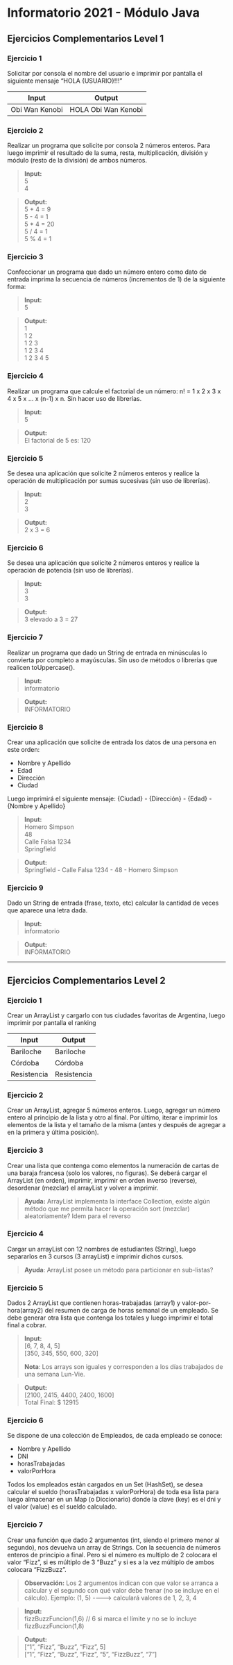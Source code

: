 # Informatorio 2021 - Módulo Java

## Ejercicios Complementarios Level 1

### Ejercicio 1

Solicitar por consola el nombre del usuario e imprimir por pantalla el siguiente mensaje “HOLA {USUARIO}!!!”

| Input          | Output              |
| -------------- | ------------------- |
| Obi Wan Kenobi | HOLA Obi Wan Kenobi |

### Ejercicio 2

Realizar un programa que solicite por consola 2 números enteros. Para luego imprimir el resultado de la suma, resta, multiplicación, división y módulo (resto de la división) de ambos números.

> **Input:**<br>
> 5<br>
> 4

> **Output:**<br>
> 5 + 4 = 9<br>
> 5 - 4 = 1<br>
> 5 * 4 = 20<br>
> 5 / 4 = 1<br>
> 5 % 4 = 1

### Ejercicio 3

Confeccionar un programa que dado un número entero como dato de entrada imprima la secuencia de números (incrementos de 1) de la siguiente forma:

> **Input:**<br>
> 5

> **Output:**<br>
> 1<br>
> 1 2<br>
> 1 2 3<br>
> 1 2 3 4<br>
> 1 2 3 4 5

### Ejercicio 4

Realizar un programa que calcule el factorial de un número:
n! = 1 x 2 x 3 x 4 x 5 x … x (n-1) x n.
Sin hacer uso de librerías.

> **Input:**<br>
> 5

> **Output:**<br>
> El factorial de 5 es: 120

### Ejercicio 5

Se desea una aplicación que solicite 2 números enteros y realice la operación de multiplicación por sumas sucesivas (sin uso de librerías).

> **Input:**<br>
> 2<br>
> 3

> **Output:**<br>
> 2 x 3 = 6

### Ejercicio 6

Se desea una aplicación que solicite 2 números enteros y realice la operación de potencia (sin uso de librerías).

> **Input:**<br>
> 3<br>
> 3

> **Output:**<br>
> 3 elevado a 3 = 27

### Ejercicio 7

Realizar un programa que dado un String de entrada en minúsculas lo convierta por completo a mayúsculas. Sin uso de métodos o librerías que realicen toUppercase().

> **Input:**<br>
> informatorio

> **Output:**<br>
> INFORMATORIO

### Ejercicio 8

Crear una aplicación que solicite de entrada los datos de una persona en este orden:

- Nombre y Apellido
- Edad
- Dirección
- Ciudad

Luego imprimirá el siguiente mensaje:
{Ciudad} - {Dirección} - {Edad} - {Nombre y Apellido}

> **Input:**<br>
> Homero Simpson<br>
> 48<br>
> Calle Falsa 1234<br>
> Springfield

> **Output:**<br>
> Springfield - Calle Falsa 1234 - 48 - Homero Simpson

### Ejercicio 9

Dado un String de entrada (frase, texto, etc) calcular la cantidad de veces que aparece una letra dada.

> **Input:**<br>
> informatorio

> **Output:**<br>
> INFORMATORIO

---
## Ejercicios Complementarios Level 2

### Ejercicio 1

Crear un ArrayList y cargarlo con tus ciudades favoritas de Argentina, luego imprimir por pantalla el ranking

| Input       | Output      |
| ----------- | ----------- |
| Bariloche   | Bariloche   |
| Córdoba     | Córdoba     |
| Resistencia | Resistencia |

### Ejercicio 2

Crear un ArrayList, agregar 5 números enteros. Luego, agregar un número entero al principio de la lista y otro al final. Por último, iterar e imprimir los elementos de la lista y el tamaño de la misma (antes y después de agregar a en la primera y última posición).

### Ejercicio 3

Crear una lista que contenga como elementos la numeración de cartas de una baraja francesa (solo los valores, no figuras). Se deberá cargar el ArrayList (en orden), imprimir, imprimir en orden inverso (reverse), desordenar (mezclar) el arrayList y volver a imprimir.

> **Ayuda:** ArrayList implementa la interface Collection, existe algún método que me permita hacer la operación sort (mezclar) aleatoriamente? Idem para el reverso

### Ejercicio 4

Cargar un arrayList con 12 nombres de estudiantes (String), luego separarlos en 3 cursos (3 arrayList) e imprimir dichos cursos.

> **Ayuda**: ArrayList posee un método para particionar en sub-listas?

### Ejercicio 5

Dados 2 ArrayList que contienen horas-trabajadas (array1) y valor-por-hora(array2) del resumen de carga de horas semanal de un empleado. Se debe generar otra lista que contenga los totales y luego imprimir el total final a cobrar.

> **Input:**<br>
> [6, 7, 8, 4, 5]<br>
> [350, 345, 550, 600, 320]
>
> **Nota**: Los arrays son iguales y corresponden a los días trabajados de una semana Lun-Vie.<br>

> **Output:**<br>
> [2100, 2415, 4400, 2400, 1600]<br>
> Total Final: $ 12915

### Ejercicio 6

Se dispone de una colección de Empleados, de cada empleado se conoce:

- Nombre y Apellido
- DNI
- horasTrabajadas
- valorPorHora

Todos los empleados están cargados en un Set (HashSet), se desea calcular el sueldo (horasTrabajadas x valorPorHora) de toda esa lista para luego almacenar en un Map (o Diccionario) donde la clave (key) es el dni y el valor (value) es el sueldo calculado.

### Ejercicio 7

Crear una función que dado 2 argumentos (int, siendo el primero menor al segundo), nos devuelva un array de Strings. Con la secuencia de números enteros de principio a final. Pero si el número es multiplo de 2 colocara el valor “Fizz”, si es múltiplo de 3 “Buzz” y si es a la vez múltiplo de ambos colocara “FizzBuzz”.

> **Observación:** Los 2 argumentos indican con que valor se arranca a calcular y el segundo con qué valor debe frenar (no se incluye en el cálculo). Ejemplo: (1, 5) ----> calculará valores de 1, 2, 3, 4

> **Input:**<br>
> fizzBuzzFuncion(1,6)    // 6 si marca el límite y no se lo incluye<br>
> fizzBuzzFuncion(1,8)

> **Output:**<br>
> [“1”, “Fizz”, “Buzz”, “Fizz”, 5]<br>
> [“1”, “Fizz”, “Buzz”, “Fizz”, “5”, “FizzBuzz”, “7”]
